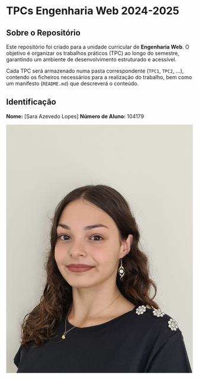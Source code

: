 # TPCs Engenharia Web 2024-2025

## Sobre o Repositório

Este repositório foi criado para a unidade curricular de **Engenharia Web**. 
O objetivo é organizar os trabalhos práticos (TPC) ao longo do semestre, garantindo um ambiente de desenvolvimento estruturado e acessível.

Cada TPC será armazenado numa pasta correspondente (`TPC1`, `TPC2`, ...), contendo os ficheiros necessários para a realização do trabalho, bem como um manifesto (`README.md`) que descreverá o conteúdo.

## Identificação

**Nome:** [Sara Azevedo Lopes]
**Número de Aluno:** 104179

![Indetificação Sara Azevedo Lopes](fotografia.png)